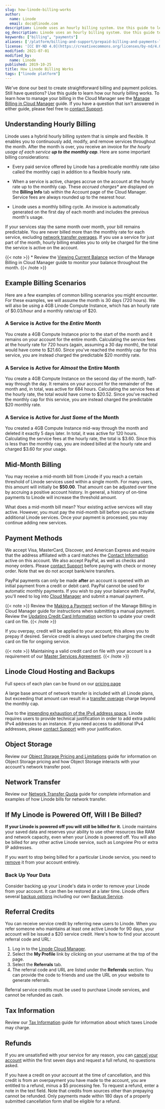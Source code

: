 ```yaml
---
slug: how-linode-billing-works
author:
  name: Linode
  email: docs@linode.com
description: Linode uses an hourly billing system. Use this guide to learn about how our hourly billing works, when invoices are issued, which payment methods are accepted, and other key billing information.
og_description: Linode uses an hourly billing system. Use this guide to learn about how our hourly billing works, when invoices are issued, which payment methods are accepted, and other key billing information.
keywords: ["billing", "payments"]
aliases: ['/platform/billing-and-support/prepaid-billing-and-payments-legacy/','/platform/billing-and-support/how-linode-billing-works/','/platform/billing-and-support/upgrade-to-hourly-billing/']
license: '[CC BY-ND 4.0](https://creativecommons.org/licenses/by-nd/4.0)'
modified: 2021-07-01
modified_by:
  name: Linode
published: 2019-10-25
title: How Linode Billing Works
tags: ["linode platform"]
---
```


We've done our best to create straightforward billing and payment policies. Still have questions? Use this guide to learn how our hourly billing works. To learn how to manage your billing in the Cloud Manager see the [Manage Billing in Cloud Manager](/docs/platform/billing-and-support/manage-billing-in-cloud-manager/) guide. If you have a question that isn't answered in either guide, please feel free to [contact Support](/docs/platform/billing-and-support/support/).

## Understanding Hourly Billing

Linode uses a hybrid hourly billing system that is simple and flexible. It enables you to continuously add, modify, and remove services throughout the month. After the month is over, you receive an invoice for *the hourly usage of each service **up to the monthly cap***. Here are some important billing considerations:

- Every paid service offered by Linode has a predicable monthly rate (also called the monthly cap) in addition to a flexible hourly rate.

- When a service is active, charges accrue on the account at the hourly rate up to the monthly cap. These *accrued charges\** are displayed on the **Billing Info** tab within the Account page of the Cloud Manager. Service fees are always rounded up to the nearest hour.

- Linode uses a monthly billing cycle. An invoice is automatically generated on the first day of each month and includes the previous month's usage.

If your services stay the same month over month, your bill remains predictable. You are never billed more than the monthly rate for each service, excluding [network transfer overages](/docs/platform/billing-and-support/network-transfer-quota/#how-overages-work). If you use a service for just part of the month, hourly billing enables you to only be charged for the time the service is active on the account.

{{< note >}}
\* Review the [Viewing Current Balance](/docs/platform/billing-and-support/manage-billing-in-cloud-manager/#viewing-current-balance) section of the Manage Billing in Cloud Manager guide to monitor your balance throughout the month.
{{< /note >}}

## Example Billing Scenarios

Here are a few examples of common billing scenarios you might encounter. For these examples, we will assume the month is 30 days (720 hours). We will also be using a 4GB Linode Compute Instance, which has an hourly rate of $0.03/hour and a monthly rate/cap of $20.

### A Service is Active for the *Entire* Month

You create a 4GB Compute Instance prior to the start of the month and it remains on your account for the entire month. Calculating the service fees at the hourly rate for 720 hours (again, assuming a 30 day month), the total would have come to $21.60. Since you've reached the monthly cap for this service, you are instead charged the predictable $20 monthly rate.

### A Service is Active for *Almost* the Entire Month

You create a 4GB Compute Instance on the second day of the month, half-way through the day. It remains on your account for the remainder of the month and, in total, was active for 684 hours. Calculating the service fees at the hourly rate, the total would have come to $20.52. Since you've reached the monthly cap for this service, you are instead charged the predictable $20 monthly rate.

### A Service is Active for *Just Some* of the Month

You created a 4GB Compute Instance mid-way through the month and deleted it exactly 5 days later. In total, it was active for 120 hours. Calculating the service fees at the hourly rate, the total is $3.60. Since this is less than the monthly cap, you are indeed billed at the hourly rate and charged $3.60 for your usage.

## Mid-Month Billing

You may receive a mid-month bill from Linode if you reach a certain threshold of Linode services used within a single month. For many users, this amount will initially be **$50.00**. That amount can be adjusted over time by accruing a positive account history. In general, a history of on-time payments to Linode will increase the threshold amount.

What does a mid-month bill mean? Your existing active services will stay active. However, you must pay the mid-month bill before you can activate additional Linode services. Once your payment is processed, you may continue adding new services.

## Payment Methods

We accept Visa, MasterCard, Discover, and American Express and require that the address affiliated with a card matches the [Contact Information](/docs/guides/accounts-and-passwords/#updating-contact-information) active on this account. We also accept PayPal, as well as checks and money orders. Please [contact Support](/docs/platform/billing-and-support/support/) before paying with check or money order. Note that we do not accept bank/wire transfers.

PayPal payments can only be made **after** an account is opened with an initial payment from a credit or debit card. PayPal cannot be used for automatic monthly payments. If you wish to pay your balance with PayPal, you'll need to log into [Cloud Manager](http://cloud.linode.com) and submit a manual payment.

{{< note >}}
Review the [Making a Payment](/docs/platform/billing-and-support/manage-billing-in-cloud-manager/#making-a-payment) section of the Manage Billing in Cloud Manager guide for instructions when submitting a manual payment. Review the [Updating Credit Card Information](/docs/platform/billing-and-support/manage-billing-in-cloud-manager/#updating-credit-card-information) section to update your credit card on file.
{{< /note >}}

If you overpay, credit will be applied to your account; this allows you to prepay if desired. Service credit is always used before charging the credit card on file for ongoing service.

{{< note >}}
Maintaining a valid credit card on file with your account is a requirement of our [Master Services Agreement](https://www.linode.com/legal-msa/).
{{< /note >}}

## Linode Cloud Hosting and Backups

Full specs of each plan can be found on our [pricing page](https://www.linode.com/pricing)

A large base amount of network transfer is included with all Linode plans, but exceeding that amount can result in a [transfer overage](/docs/platform/billing-and-support/network-transfer-quota/#how-overages-work) charge beyond the monthly cap.

Due to the [impending exhaustion of the IPv4 address space](http://en.wikipedia.org/wiki/IPv4_address_exhaustion), Linode requires users to provide technical justification in order to add extra public IPv4 addresses to an instance. If you need access to additional IPv4 addresses, please [contact Support](/docs/platform/billing-and-support/support/) with your justification.

## Object Storage

Review our [Object Storage Pricing and Limitations](/docs/platform/object-storage/pricing-and-limitations/) guide for information on Object Storage pricing and how Object Storage interacts with your account's network transfer pool.

## Network Transfer

Review our [Network Transfer Quota](/docs/platform/billing-and-support/network-transfer-quota/) guide for complete information and examples of how Linode bills for network transfer.

## If My Linode is Powered Off, Will I Be Billed?

**If your Linode is powered off you will still be billed for it.** Linode maintains your saved data and reserves your ability to use other resources like RAM and network capacity, even when your Linode is powered off. You will also be billed for any other active Linode service, such as Longview Pro or extra IP addresses.

If you want to stop being billed for a particular Linode service, you need to [remove](/docs/platform/billing-and-support/manage-billing-in-cloud-manager/#removing-services) it from your account entirely.

### Back Up Your Data

Consider backing up your Linode's data in order to remove your Linode from your account. It can then be restored at a later time. Linode offers several [backup options](/docs/security/backups/backing-up-your-data/) including our own [Backup Service](https://www.linode.com/backups/).

## Referral Credits

You can receive service credit by referring new users to Linode. When you refer someone who maintains at least one active Linode for 90 days, your account will be issued a $20 service credit. Here's how to find your account referral code and URL:

1.  Log in to the [Linode Cloud Manager](http://cloud.linode.com).
1.  Select the **My Profile** link by clicking on your username at the top of the page.
1.  Select the **Referrals** tab.
1.  The referral code and URL are listed under the **Referrals** section. You can provide the code to friends and use the URL on your website to generate referrals.

Referral service credits must be used to purchase Linode services, and cannot be refunded as cash.

## Tax Information

Review our [Tax Information](/docs/platform/billing-and-support/tax-information/) guide for information about which taxes Linode may charge.

## Refunds

If you are unsatisfied with your service for any reason, you can [cancel your account](/docs/platform/billing-and-support/manage-billing-in-cloud-manager/#cancelling-your-account) within the first seven days and request a full refund, no questions asked.

If you have a credit on your account at the time of cancellation, and this credit is from an overpayment you have made to the account, you are entitled to a refund, minus a $5 processing fee. To request a refund, enter a note in the text field. Note that credits from sources other than prepaying cannot be refunded. Only payments made within 180 days of a properly submitted cancellation form shall be eligible for a refund.
